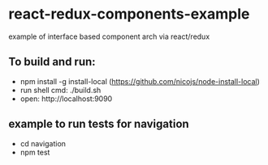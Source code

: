 # react-redux-components-example
example of interface based component arch via react/redux

## To build and run:
- npm install -g install-local (https://github.com/nicojs/node-install-local)
- run shell cmd: ./build.sh
- open: http://localhost:9090

## example to run tests for navigation
- cd navigation
- npm test
